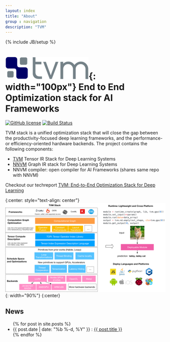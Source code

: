 ```yaml
---
layout: index
title: "About"
group : navigation
description: "TVM"
---
```

{% include JB/setup %}


![image](/images/logo/tvm-logo-small.png){: width="100px"} End to End Optimization stack for AI Frameworks
====================================================
[![GitHub license](http://dmlc.github.io/img/apache2.svg)](./LICENSE)
[![Build Status](http://mode-gpu.cs.washington.edu:8080/buildStatus/icon?job=dmlc/tvm/master)](http://mode-gpu.cs.washington.edu:8080/job/dmlc/job/tvm/job/master/)


TVM stack is a unified optimization stack that will close the gap between the productivity-focused deep learning frameworks,
and the performance- or efficiency-oriented hardware backends. The project contains the following components:
- [TVM](https://github.com/dmlc/tvm) Tensor IR Stack for Deep Learning Systems
- [NNVM](https://github.com/dmlc/nnvm) Graph IR stack for Deep Learning Systems
- NNVM compiler: open compiler for AI Frameworks (shares same repo with NNVM)

Checkout our techreport [TVM: End-to-End Optimization Stack for Deep Learning](https://arxiv.org/abs/1802.04799)

{:center: style="text-align: center"}
![image](/images/main/stack_tvmlang.png){: width="90%"}
{:center}

News
----
<ul>
{% for post in site.posts %}
<li> <span>{{ post.date | date: "%b %-d, %Y" }} :
   <a class="post-link" href="{{ post.url | prepend: site.baseurl }}.html">{{ post.title }}</a>
</span>
</li>
{% endfor %}
</ul>
